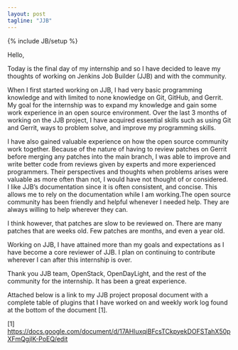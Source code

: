 ```yaml
---
layout: post
tagline: "JJB"
---
```

{% include JB/setup %}

Hello,

Today is the final day of my internship and so I have decided to leave
my thoughts of working on Jenkins Job Builder (JJB) and with the
community.

When I first started working on JJB, I had very basic programming
knowledge and with limited to none knowledge on Git, GitHub, and Gerrit.
My goal for the internship was to expand my knowledge and gain some work
experience in an open source environment. Over the last 3 months of
working on the JJB project, I have acquired essential skills such as
using Git and Gerrit, ways to problem solve, and improve my programming
skills.

I have also gained valuable experience on how the open source community
work together. Because of the nature of having to review patches on
Gerrit before merging any patches into the main branch, I was able to
improve and write better code from reviews given by experts and more
experienced programmers. Their perspectives and thoughts when problems
arises were valuable as more often than not, I would have not thought of
or considered. I like JJB’s documentation since it is often consistent,
and concise. This allows me to rely on the documentation while I am
working.The open source community has been friendly and helpful whenever
I needed help. They are always willing to help wherever they can.

I think however, that patches are slow to be reviewed on. There are many
patches that are weeks old. Few patches are months, and even a year old.

Working on JJB, I have attained more than my goals and expectations as I
have become a core reviewer of JJB. I plan on continuing to contribute
wherever I can after this internship is over.

Thank you JJB team, OpenStack, OpenDayLight, and the rest of the
community for the internship. It has been a great experience.

Attached below is a link to my JJB project proposal document with a
complete table of plugins that I have worked on and weekly work log
found at the bottom of the document [1].

[1]
https://docs.google.com/document/d/17AHluxqiBFcsTCkpyekDOFSTahX50pXFmQgjlK-PoEQ/edit

